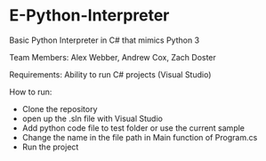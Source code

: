 # E-Python-Interpreter
Basic Python Interpreter in C# that mimics Python 3

Team Members: Alex Webber, Andrew Cox, Zach Doster

Requirements: Ability to run C# projects (Visual Studio)

How to run:
  - Clone the repository
  - open up the .sln file with Visual Studio
  - Add python code file to test folder or use the current sample
  - Change the name in the file path in Main function of Program.cs
  - Run the project
  
